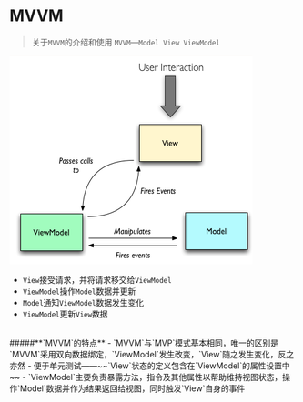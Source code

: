 # MVVM

>关于`MVVM`的介绍和使用
>`MVVM`—`Model View ViewModel`

![MVVM](mvvm.png)

- `View`接受请求，并将请求移交给`ViewModel`
- `ViewModel`操作`Model`数据并更新
- `Model`通知`ViewModel`数据发生变化
- `ViewModel`更新`View`数据

<br>
#####**`MVVM`的特点**
- `MVVM`与`MVP`模式基本相同，唯一的区别是`MVVM`采用双向数据绑定，`ViewModel`发生改变，`View`随之发生变化，反之亦然
- 便于单元测试——~~`View`状态的定义包含在`ViewModel`的属性设置中~~
- `ViewModel`主要负责暴露方法，指令及其他属性以帮助维持视图状态，操作`Model`数据并作为结果返回给视图，同时触发`View`自身的事件